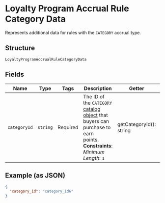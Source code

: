 
# Loyalty Program Accrual Rule Category Data

Represents additional data for rules with the `CATEGORY` accrual type.

## Structure

`LoyaltyProgramAccrualRuleCategoryData`

## Fields

| Name | Type | Tags | Description | Getter | Setter |
|  --- | --- | --- | --- | --- | --- |
| `categoryId` | `string` | Required | The ID of the `CATEGORY` [catalog object](entity:CatalogObject) that buyers can purchase to earn<br>points.<br>**Constraints**: *Minimum Length*: `1` | getCategoryId(): string | setCategoryId(string categoryId): void |

## Example (as JSON)

```json
{
  "category_id": "category_id6"
}
```

